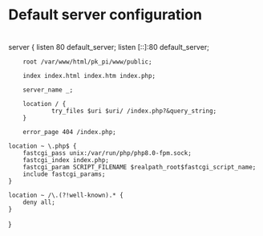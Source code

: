 # Default server configuration
#
server {
        listen 80 default_server;
        listen [::]:80 default_server;

        root /var/www/html/pk_pi/www/public;

        index index.html index.htm index.php;

        server_name _;

        location / {
                try_files $uri $uri/ /index.php?&query_string;
        }

        error_page 404 /index.php;

    location ~ \.php$ {
        fastcgi_pass unix:/var/run/php/php8.0-fpm.sock;
        fastcgi_index index.php;
        fastcgi_param SCRIPT_FILENAME $realpath_root$fastcgi_script_name;
        include fastcgi_params;
    }

    location ~ /\.(?!well-known).* {
        deny all;
    }
}